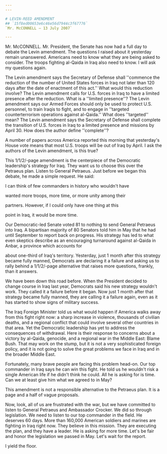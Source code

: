 ```yaml
---
---

# LEVIN-REED AMENDMENT
## `15f8ed00653e6c46e56d7944c3f67776`
`Mr. McCONNELL — 13 July 2007`

---
```



Mr. McCONNELL. Mr. President, the Senate has now had a full day to 
debate the Levin amendment. The questions I raised about it yesterday 
remain unanswered. Americans need to know what they are being asked to 
consider. The troops fighting al-Qaida in Iraq also need to know. I 
will ask my questions again.

The Levin amendment says the Secretary of Defense shall ''commence 
the reduction of the number of United States forces in Iraq not later 
than 120 days after the date of enactment of this act.'' What would 
this reduction involve? The Levin amendment calls for U.S. forces in 
Iraq to have a limited presence after the reduction. What is a 
''limited presence''? The Levin amendment says our Armed Forces should 
only be used to protect U.S. personnel, to train Iraqis to fight, and 
to engage in ''targeted counterterrorism operations against al-Qaida.'' 
What does ''targeted'' mean? The Levin amendment says the Secretary of 
Defense shall complete the transition of U.S. forces in Iraq to a 
limited presence and missions by April 30. How does the author define 
''complete''?

A number of papers across America reported this morning that 
yesterday's House vote means that most U.S. troops will be out of Iraq 
by April. I ask the authors of the Levin amendment, is this true?

This 1/1/2/-page amendment is the centerpiece of the Democratic 
leadership's strategy for Iraq. They want us to choose this over the 
Petraeus plan. Listen to General Petraeus. Just before we began this 
debate, he made a simple request. He said:




 I can think of few commanders in history who wouldn't have 


 wanted more troops, more time, or more unity among their 


 partners. However, if I could only have one thing at this 


 point in Iraq, it would be more time.


Our Democratic-led Senate voted 81 to nothing to send General 
Petraeus into Iraq. A bipartisan majority of 80 Senators told him in 
May that he had until September to report back on progress. His 
strategy has led to what even skeptics describe as an encouraging 
turnaround against al-Qaida in Anbar, a province which accounts for


about one-third of Iraq's territory. Yesterday, just 1 month after this 
strategy became fully manned, Democrats are declaring it a failure and 
asking us to rally behind a 1/1/2/-page alternative that raises more 
questions, frankly, than it answers.

We have been down this road before. When the President decided to 
change course in Iraq last year, Democrats said his new strategy 
wouldn't work. They called it a failure before it began. Now just 1 
month after that strategy became fully manned, they are calling it a 
failure again, even as it has started to show signs of military 
success.

The Iraq Foreign Minister told us what would happen if America walks 
away from this fight right now: a sharp increase in violence, thousands 
of civilian deaths, and a regional conflict that could involve several 
other countries in that area. Yet the Democratic leadership has yet to 
address the consequences of withdrawal. Here is their response to 
concerns about a victory by al-Qaida, genocide, and a regional war in 
the Middle East: Blame Bush. That may work on the stump, but it is not 
a very sophisticated foreign policy, and it is not going to solve the 
great problems we face in Iraq and in the broader Middle East.

Fortunately, many brave people are facing this problem head-on. Our 
top commander in Iraq says he can win this fight. He told us he 
wouldn't risk a single American life if he didn't think he could. All 
he is asking for is time. Can we at least give him what we agreed to in 
May?

This amendment is not a responsible alternative to the Petraeus plan. 
It is a page and a half of vague proposals.

Now, look, all of us are frustrated with the war, but we have 
committed to listen to General Petraeus and Ambassador Crocker. We did 
so through legislation. We need to listen to our top commander in the 
field. He deserves 60 days. More than 160,000 American soldiers and 
marines are fighting in Iraq right now. They believe in this mission. 
They are executing the plan, and they have a leader. He is asking for 
more time. Let's be fair and honor the legislation we passed in May. 
Let's wait for the report.

I yield the floor.